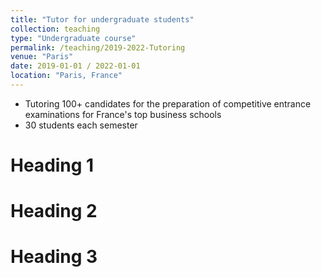 ```yaml
---
title: "Tutor for undergraduate students"
collection: teaching
type: "Undergraduate course"
permalink: /teaching/2019-2022-Tutoring
venue: "Paris"
date: 2019-01-01 / 2022-01-01
location: "Paris, France"
---
```


- Tutoring 100+ candidates for the preparation of competitive entrance examinations for France's top business schools
- 30 students each semester

Heading 1
======

Heading 2
======

Heading 3
======